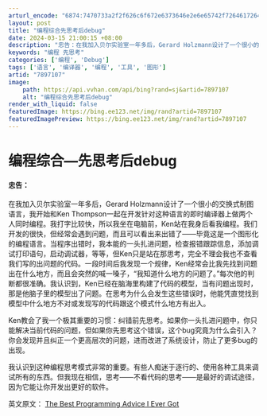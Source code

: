 ```yaml
---
arturl_encode: "6874:7470733a2f2f626c6f672e6373646e2e6e65742f7264617264:612f61727469636c652f64657461696c732f37383937313037"
layout: post
title: "编程综合先思考后debug"
date: 2024-03-15 21:00:15 +08:00
description: "忠告：在我加入贝尔实验室一年多后，Gerard Holzmann设计了一个很小的交换式制图语言，我开"
keywords: "编程 先思考"
categories: ['编程', 'Debug']
tags: ['语言', '编译器', '编程', '工具', '图形']
artid: "7897107"
image:
    path: https://api.vvhan.com/api/bing?rand=sj&artid=7897107
    alt: "编程综合先思考后debug"
render_with_liquid: false
featuredImage: https://bing.ee123.net/img/rand?artid=7897107
featuredImagePreview: https://bing.ee123.net/img/rand?artid=7897107
---
```


# 编程综合—先思考后debug

#### 忠告：

在我加入贝尔实验室一年多后，Gerard Holzmann设计了一个很小的交换式制图语言，我开始和Ken Thompson一起在开发针对这种语言的即时编译器上做两个人同时编程。我打字比较快，所以我坐在电脑前，Ken站在我身后看我编程。我们开发的很快，但经常会遇到问题，而且可以看出来出错了——毕竟这是一个图形化的编程语言。当程序出错时，我本能的一头扎进问题，检查报错跟踪信息，添加调试打印语句，启动调试器，等等，但Ken只是站在那思考，完全不理会我也不查看我们写的出问题的代码。一段时间后我发现一个规律，Ken经常会比我先找到问题出在什么地方，而且会突然的喊一嗓子，“我知道什么地方的问题了。”每次他的判断都很准确。我认识到，Ken已经在脑海里构建了代码的模型，当有问题出现时，那是他脑子里的模型出了问题。在思考为什么会发生这些错误时，他能凭直觉找到模型中什么地方不对或发现写的代码跟这个模式什么地方有出入。

Ken教会了我一个极其重要的习惯：纠错前先思考。如果你一头扎进问题中，你只能解决当前代码的问题，但如果你先思考这个错误，这个bug究竟为什么会引入？你会发现并且纠正一个更高层次的问题，进而改进了系统设计，防止了更多bug的出现。

我认识到这种编程思考模式非常的重要。有些人痴迷于逐行的、使用各种工具来调试所有的东西。但我现在相信，思考——不看代码的思考——是最好的调试途径，因为它能让你开发出更好的软件。

英文原文：
[The Best Programming Advice I Ever Got](http://www.informit.com/articles/article.aspx?p=1941206)